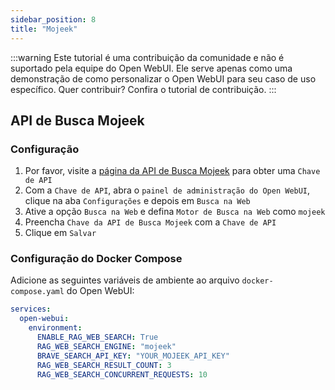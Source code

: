 ```yaml
---
sidebar_position: 8
title: "Mojeek"
---
```


:::warning
Este tutorial é uma contribuição da comunidade e não é suportado pela equipe do Open WebUI. Ele serve apenas como uma demonstração de como personalizar o Open WebUI para seu caso de uso específico. Quer contribuir? Confira o tutorial de contribuição.
:::

## API de Busca Mojeek

### Configuração

1. Por favor, visite a [página da API de Busca Mojeek](https://www.mojeek.com/services/search/web-search-api/) para obter uma `Chave de API`
2. Com a `Chave de API`, abra o `painel de administração do Open WebUI`, clique na aba `Configurações` e depois em `Busca na Web`
3. Ative a opção `Busca na Web` e defina `Motor de Busca na Web` como `mojeek`
4. Preencha `Chave da API de Busca Mojeek` com a `Chave de API`
5. Clique em `Salvar`

### Configuração do Docker Compose

Adicione as seguintes variáveis de ambiente ao arquivo `docker-compose.yaml` do Open WebUI:

```yaml
services:
  open-webui:
    environment:
      ENABLE_RAG_WEB_SEARCH: True
      RAG_WEB_SEARCH_ENGINE: "mojeek"
      BRAVE_SEARCH_API_KEY: "YOUR_MOJEEK_API_KEY"
      RAG_WEB_SEARCH_RESULT_COUNT: 3
      RAG_WEB_SEARCH_CONCURRENT_REQUESTS: 10
```

